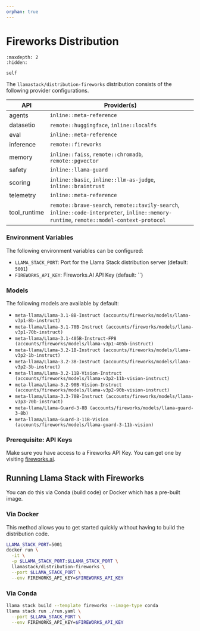 ```yaml
---
orphan: true
---
```

# Fireworks Distribution

```{toctree}
:maxdepth: 2
:hidden:

self
```

The `llamastack/distribution-fireworks` distribution consists of the following provider configurations.

| API | Provider(s) |
|-----|-------------|
| agents | `inline::meta-reference` |
| datasetio | `remote::huggingface`, `inline::localfs` |
| eval | `inline::meta-reference` |
| inference | `remote::fireworks` |
| memory | `inline::faiss`, `remote::chromadb`, `remote::pgvector` |
| safety | `inline::llama-guard` |
| scoring | `inline::basic`, `inline::llm-as-judge`, `inline::braintrust` |
| telemetry | `inline::meta-reference` |
| tool_runtime | `remote::brave-search`, `remote::tavily-search`, `inline::code-interpreter`, `inline::memory-runtime`, `remote::model-context-protocol` |


### Environment Variables

The following environment variables can be configured:

- `LLAMA_STACK_PORT`: Port for the Llama Stack distribution server (default: `5001`)
- `FIREWORKS_API_KEY`: Fireworks.AI API Key (default: ``)

### Models

The following models are available by default:

- `meta-llama/Llama-3.1-8B-Instruct (accounts/fireworks/models/llama-v3p1-8b-instruct)`
- `meta-llama/Llama-3.1-70B-Instruct (accounts/fireworks/models/llama-v3p1-70b-instruct)`
- `meta-llama/Llama-3.1-405B-Instruct-FP8 (accounts/fireworks/models/llama-v3p1-405b-instruct)`
- `meta-llama/Llama-3.2-1B-Instruct (accounts/fireworks/models/llama-v3p2-1b-instruct)`
- `meta-llama/Llama-3.2-3B-Instruct (accounts/fireworks/models/llama-v3p2-3b-instruct)`
- `meta-llama/Llama-3.2-11B-Vision-Instruct (accounts/fireworks/models/llama-v3p2-11b-vision-instruct)`
- `meta-llama/Llama-3.2-90B-Vision-Instruct (accounts/fireworks/models/llama-v3p2-90b-vision-instruct)`
- `meta-llama/Llama-3.3-70B-Instruct (accounts/fireworks/models/llama-v3p3-70b-instruct)`
- `meta-llama/Llama-Guard-3-8B (accounts/fireworks/models/llama-guard-3-8b)`
- `meta-llama/Llama-Guard-3-11B-Vision (accounts/fireworks/models/llama-guard-3-11b-vision)`


### Prerequisite: API Keys

Make sure you have access to a Fireworks API Key. You can get one by visiting [fireworks.ai](https://fireworks.ai/).


## Running Llama Stack with Fireworks

You can do this via Conda (build code) or Docker which has a pre-built image.

### Via Docker

This method allows you to get started quickly without having to build the distribution code.

```bash
LLAMA_STACK_PORT=5001
docker run \
  -it \
  -p $LLAMA_STACK_PORT:$LLAMA_STACK_PORT \
  llamastack/distribution-fireworks \
  --port $LLAMA_STACK_PORT \
  --env FIREWORKS_API_KEY=$FIREWORKS_API_KEY
```

### Via Conda

```bash
llama stack build --template fireworks --image-type conda
llama stack run ./run.yaml \
  --port $LLAMA_STACK_PORT \
  --env FIREWORKS_API_KEY=$FIREWORKS_API_KEY
```
